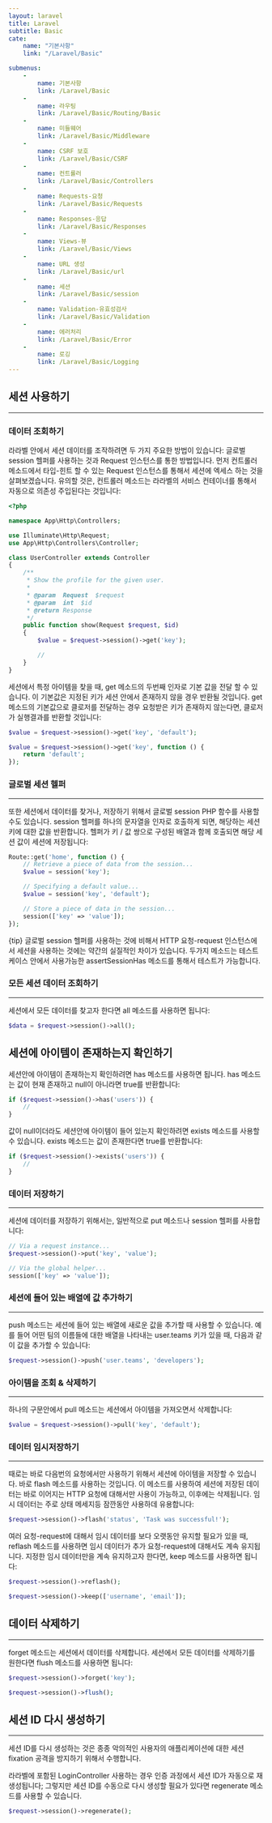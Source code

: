```yaml
---
layout: laravel
title: Laravel
subtitle: Basic
cate:
    name: "기본사항"
    link: "/Laravel/Basic"

submenus:
    -
        name: 기본사항
        link: /Laravel/Basic
    -
        name: 라우팅
        link: /Laravel/Basic/Routing/Basic
    -
        name: 미들웨어
        link: /Laravel/Basic/Middleware
    -
        name: CSRF 보호
        link: /Laravel/Basic/CSRF
    -
        name: 컨트롤러
        link: /Laravel/Basic/Controllers
    -
        name: Requests-요청
        link: /Laravel/Basic/Requests
    -
        name: Responses-응답
        link: /Laravel/Basic/Responses
    -
        name: Views-뷰
        link: /Laravel/Basic/Views
    -
        name: URL 생성
        link: /Laravel/Basic/url
    -
        name: 세션
        link: /Laravel/Basic/session
    -
        name: Validation-유효성검사
        link: /Laravel/Basic/Validation
    -
        name: 에러처리
        link: /Laravel/Basic/Error
    -
        name: 로깅
        link: /Laravel/Basic/Logging
---
```


## 세션 사용하기
---
### 데이터 조회하기
라라벨 안에서 세션 데이터를 조작하려면 두 가지 주요한 방법이 있습니다: 글로벌 session 헬퍼를 사용하는 것과 Request 인스턴스를 통한 방법입니다. 먼저 컨트롤러 메소드에서 타입-힌트 할 수 있는 Request 인스턴스를 통해서 세션에 엑세스 하는 것을 살펴보겠습니다. 유의할 것은, 컨트롤러 메소드는 라라벨의 서비스 컨테이너를 통해서 자동으로 의존성 주입된다는 것입니다:

```php
<?php

namespace App\Http\Controllers;

use Illuminate\Http\Request;
use App\Http\Controllers\Controller;

class UserController extends Controller
{
    /**
     * Show the profile for the given user.
     *
     * @param  Request  $request
     * @param  int  $id
     * @return Response
     */
    public function show(Request $request, $id)
    {
        $value = $request->session()->get('key');

        //
    }
}
```

세션에서 특정 아이템을 찾을 때, get 메소드의 두번째 인자로 기본 값을 전달 할 수 있습니다. 이 기본값은 지정된 키가 세션 안에서 존재하지 않을 경우 반환될 것입니다. get 메소드의 기본값으로 클로저를 전달하는 경우 요청받은 키가 존재하지 않는다면, 클로저가 실행결과를 반환할 것입니다:

```php
$value = $request->session()->get('key', 'default');

$value = $request->session()->get('key', function () {
    return 'default';
});
```

### 글로벌 세션 헬퍼
---

또한 세션에서 데이터를 찾거나, 저장하기 위해서 글로벌 session PHP 함수를 사용할 수도 있습니다. session 헬퍼를 하나의 문자열을 인자로 호출하게 되면, 해당하는 세션 키에 대한 값을 반환합니다. 헬퍼가 키 / 값 쌍으로 구성된 배열과 함께 호출되면 해당 세션 값이 세션에 저장됩니다:

```php
Route::get('home', function () {
    // Retrieve a piece of data from the session...
    $value = session('key');

    // Specifying a default value...
    $value = session('key', 'default');

    // Store a piece of data in the session...
    session(['key' => 'value']);
});
```

{tip} 글로벌 session 헬퍼를 사용하는 것에 비해서 HTTP 요청-request 인스턴스에서 세션을 사용하는 것에는 약간의 실질적인 차이가 있습니다. 두가지 메소드는 테스트 케이스 안에서 사용가능한 assertSessionHas 메소드를 통해서 테스트가 가능합니다.

### 모든 세션 데이터 조회하기
---
세션에서 모든 데이터를 찾고자 한다면 all 메소드를 사용하면 됩니다:

```php
$data = $request->session()->all();
```

## 세션에 아이템이 존재하는지 확인하기
세션안에 아이템이 존재하는지 확인하려면 has 메소드를 사용하면 됩니다. has 메소드는 값이 현재 존재하고 null이 아니라면 true를 반환합니다:

```php
if ($request->session()->has('users')) {
    //
}
```

값이 null이더라도 세션안에 아이템이 들어 있는지 확인하려면 exists 메소드를 사용할 수 있습니다. exists 메소드는 값이 존재한다면 true를 반환합니다:

```php
if ($request->session()->exists('users')) {
    //
}
```

### 데이터 저장하기
---

세션에 데이터를 저장하기 위해서는, 일반적으로 put 메소드나 session 헬퍼를 사용합니다:

```php
// Via a request instance...
$request->session()->put('key', 'value');

// Via the global helper...
session(['key' => 'value']);
```

### 세션에 들어 있는 배열에 값 추가하기
---

push 메소드는 세션에 들어 있는 배열에 새로운 값을 추가할 때 사용할 수 있습니다. 예를 들어 어떤 팀의 이름들에 대한 배열을 나타내는 user.teams 키가 있을 때, 다음과 같이 값을 추가할 수 있습니다:

```php
$request->session()->push('user.teams', 'developers');
```

### 아이템을 조회 & 삭제하기
---
하나의 구문안에서 pull 메소드는 세션에서 아이템을 가져오면서 삭제합니다:

```php
$value = $request->session()->pull('key', 'default');
```

### 데이터 임시저장하기
---
때로는 바로 다음번의 요청에서만 사용하기 위해서 세션에 아이템을 저장할 수 있습니다. 바로 flash 메소드를 사용하는 것입니다. 이 메소드를 사용하여 세션에 저장된 데이터는 바로 이어지는 HTTP 요청에 대해서만 사용이 가능하고, 이후에는 삭제됩니다. 임시 데이터는 주로 상태 메세지등 잠깐동안 사용하데 유용합니다:

```php
$request->session()->flash('status', 'Task was successful!');
```

여러 요청-request에 대해서 임시 데이터를 보다 오랫동안 유지할 필요가 있을 때, reflash 메소드를 사용하면 임시 데이터가 추가 요청-request에 대해서도 계속 유지됩니다. 지정한 임시 데이터만을 계속 유지하고자 한다면, keep 메소드를 사용하면 됩니다:

```php
$request->session()->reflash();

$request->session()->keep(['username', 'email']);
```

## 데이터 삭제하기
---
forget 메소드는 세션에서 데이터를 삭제합니다. 세션에서 모든 데이터를 삭제하기를 원한다면 flush 메소드를 사용하면 됩니다:

```php
$request->session()->forget('key');

$request->session()->flush();
```

## 세션 ID 다시 생성하기
---
세션 ID를 다시 생성하는 것은 종종 악의적인 사용자의 애플리케이션에 대한 세션 fixation 공격을 방지하기 위해서 수행합니다.

라라벨에 포함된 LoginController 사용하는 경우 인증 과정에서 세션 ID가 자동으로 재생성됩니다; 그렇지만 세션 ID를 수동으로 다시 생성할 필요가 있다면 regenerate 메소드를 사용할 수 있습니다.

```php
$request->session()->regenerate();
```
